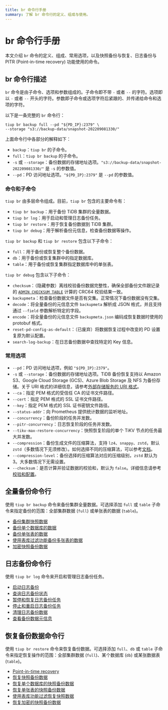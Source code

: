 ```yaml
---
title: br 命令行手册
summary: 了解 br 命令行的定义、组成与使用。
---
```


# br 命令行手册

本文介绍 `br` 命令的定义、组成、常用选项，以及快照备份与恢复、日志备份与 PITR (Point-in-time recovery) 功能使用的命令。

## br 命令行描述

`br` 命令是由子命令、选项和参数组成的。子命令即不带 `-` 或者 `--` 的字符。选项即以 `-` 或者 `--` 开头的字符。参数即子命令或选项字符后紧跟的、并传递给命令和选项的字符。

以下是一条完整的 `br` 命令行：

```shell
tiup br backup full --pd "${PD_IP}:2379" \
--storage "s3://backup-data/snapshot-202209081330/"
```

上面命令行中各部分的解释如下：

* `backup`：`tiup br` 的子命令。
* `full`：`tiup br backup` 的子命令。
* `-s` 或 `--storage`：备份数据的存储地址选项。`"s3://backup-data/snapshot-202209081330/"` 是 `-s` 的参数值。
* `--pd`：PD 访问地址选项。`"${PD_IP}:2379"` 是 `--pd` 的参数值。

### 命令和子命令

`tiup br` 由多层命令组成。目前，`tiup br` 包含的主要命令有：

* `tiup br backup`：用于备份 TiDB 集群的全量数据。
* `tiup br log`：用于启动和管理日志备份任务。
* `tiup br restore`：用于恢复备份数据到 TiDB 集群。
* `tiup br debug`：用于解析备份元信息，检查备份数据等操作。

`tiup br backup` 和 `tiup br restore` 包含以下子命令：

* `full`：用于备份或恢复整个备份数据。
* `db`：用于备份或恢复集群中的指定数据库。
* `table`：用于备份或恢复集群指定数据库中的单张表。

`tiup br debug` 包含以下子命令：

* `checksum`：（隐藏参数）离线校验备份数据完整性，确保全部备份文件跟记录的 [`ADMIN CHECKSUM TABLE`](/sql-statements/sql-statement-admin-checksum-table.md) 计算的 CRC64 校验结果一致。
* `backupmeta`：检查备份数据文件是否有交集。正常情况下备份数据没有交集。
* `decode`：将全量备份的元信息文件 `backupmeta` 解析成 JSON 格式，并且支持通过 `--field` 参数解析特定的字段。
* `encode`：将全量备份的元信息文件 `backupmeta.json` 编码成恢复数据时使用的 protobuf 格式。
* `reset-pd-config-as-default`：（已废弃）将数据恢复过程中改变的 PD 设置复原为默认配置。
* `search-log-backup`：在日志备份数据中查找特定的 Key 信息。

### 常用选项

* `--pd`：PD 访问地址选项，例如 `"${PD_IP}:2379"`。
* `-s` 或 `--storage`：备份数据的存储地址选项。TiDB 备份恢复支持以 Amazon S3、Google Cloud Storage (GCS)、Azure Blob Storage 及 NFS 为备份存储。关于 URI 格式的详细信息，请参考[外部存储服务的 URI 格式](/external-storage-uri.md)。
* `--ca`：指定 PEM 格式的受信任 CA 的证书文件路径。
* `--cert`：指定 PEM 格式的 SSL 证书文件路径。
* `--key`：指定 PEM 格式的 SSL 证书密钥文件路径。
* `--status-addr`：向 Prometheus 提供统计数据的监听地址。
* `--concurrency`：备份阶段的任务并发数。
* `--pitr-concurrency`：日志恢复阶段的任务并发数。
* `--tikv-max-restore-concurrency`：快照恢复阶段的单个 TiKV 节点的任务最大并发数。
* `--compression`：备份生成文件的压缩算法，支持 `lz4`、`snappy`、`zstd`，默认 `zstd`（多数情况下无须修改）。如何选择不同的压缩算法，可以参考[文档](https://github.com/EighteenZi/rocksdb_wiki/blob/master/Compression.md)。
* `--compression-level`：备份选择的压缩算法对应的压缩级别，`zstd` 默认为 3。大多数情况下无需设置。
* `--checksum`：是否计算并验证数据的校验和，默认为 `false`。详细信息请参考[校验和配置](/br/br-snapshot-manual.md#校验和checksum)。

## 全量备份命令行

使用 `tiup br backup` 命令来备份集群全量数据。可选择添加 `full` 或 `table` 子命令来指定备份的范围：全部集群数据 (`full`) 或单张表的数据 (`table`)。

- [备份集群快照数据](/br/br-snapshot-manual.md#备份集群快照)
- [备份单个数据库的数据](/br/br-snapshot-manual.md#备份单个数据库的数据)
- [备份单张表的数据](/br/br-snapshot-manual.md#备份单张表的数据)
- [使用表库过滤功能备份多张表的数据](/br/br-snapshot-manual.md#使用表库过滤功能备份多张表的数据)
- [加密快照备份数据](/br/backup-and-restore-storages.md#存储服务端加密)

## 日志备份命令行

使用 `tiup br log` 命令来开启和管理日志备份任务。

- [启动日志备份](/br/br-pitr-manual.md#启动日志备份)
- [查询日志备份状态](/br/br-pitr-manual.md#查询日志备份任务)
- [暂停和恢复日志备份任务](/br/br-pitr-manual.md#暂停和恢复日志备份任务)
- [停止和重启日志备份任务](/br/br-pitr-manual.md#停止和重启日志备份任务)
- [清理日志备份数据](/br/br-pitr-manual.md#清理日志备份数据)
- [查看备份数据元信息](/br/br-pitr-manual.md#查看备份数据元信息)

## 恢复备份数据命令行

使用 `tiup br restore` 命令来恢复备份数据。可选择添加 `full`、`db` 或 `table` 子命令来指定恢复操作的范围：全部集群数据 (`full`)、某个数据库 (`db`) 或某张数据表 (`table`)。

- [Point-in-time recovery](/br/br-pitr-manual.md#恢复到指定时间点-pitr)
- [恢复快照备份数据](/br/br-snapshot-manual.md#恢复快照备份数据)
- [恢复单个数据库的快照备份数据](/br/br-snapshot-manual.md#恢复单个数据库的数据)
- [恢复单张表的快照备份数据](/br/br-snapshot-manual.md#恢复单张表的数据)
- [使用表库功能过滤恢复快照数据](/br/br-snapshot-manual.md#使用表库功能过滤恢复数据)
- [恢复加密的快照备份数据](/br/br-snapshot-manual.md#恢复加密的快照备份数据)
